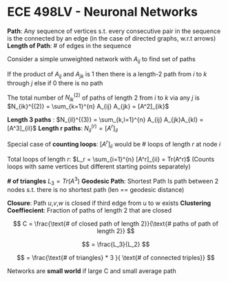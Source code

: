 # ECE 498LV - Neuronal Networks 
__Path__: Any sequence of vertices s.t. every consecutive pair in the sequence is the connected by an edge (in the case of directed graphs, w.r.t arrows) 
__Length of Path__: # of edges in the sequence 

Consider a simple unweighted network with $A_{ij}$ to find set of paths

If the product of $A_{ij}$ and $A_{jk}$ is 1 then there is a length-2 path from $i$ to $k$ through $j$ else if 0 there is no path

The total number of $N_{ik}^{(2)}$ of paths of length 2 from $i$ to $k$ via any $j$ is $N_{ik}^{(2)} = \sum_{k=1}^{n} A_{ij} A_{jk} = [A^2]_{ik}$

__Length 3 paths__ : $N_{il}^{(3)} = \sum_{k,l=1}^{n} A_{ij} A_{jk}A_{kl} = [A^3]_{il}$
__Length r paths__: $N_{il}^{(r)} = [A^r]_{il}$ 

Special case of __counting loops__: $[A^r]_{ii}$ would be # loops of length $r$ at node $i$ 

Total loops of length $r$:
$L_r = \sum_{i=1}^{n} [A^r]_{ii} = Tr(A^r)$
(Counts loops with same vertices but different starting points separately)

__# of triangles__ $L_3 = Tr(A^3)$
__Geodesic Path__: Shortest Path 
Is path between 2 nodes s.t. there is no shortest path (len == geodesic distance) 

__Closure__: Path $u$,$v$,$w$ is closed if third edge from u to w exists
__Clustering Coeffiecient__: Fraction of paths of length 2 that are closed 

$$
C = \frac{\text{# of closed path of length 2}}{\text{# paths of path of length 2}}
$$

$$
 = \frac{L_3}{L_2}
$$

$$
= \frac{\text{# of triangles} * 3 }{ \text{# of connected triples}}
$$

 

Networks are __small world__ if large C and small average path